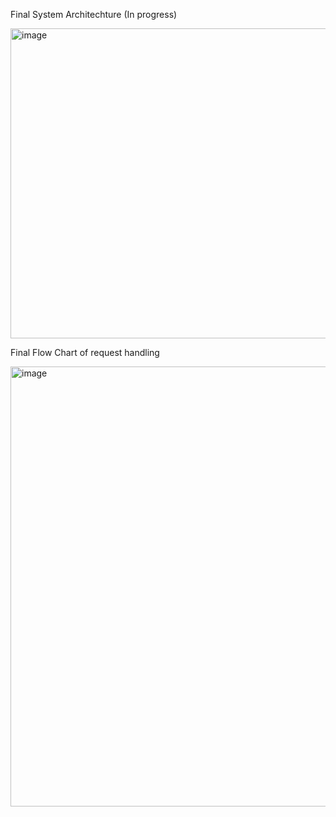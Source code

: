 Final System Architechture (In progress)

<img width="812" height="496" alt="image" src="https://github.com/user-attachments/assets/c8fb8299-0ac6-4f97-8bb7-076ed56f2223" />

Final Flow Chart of request handling

<img width="908" height="704" alt="image" src="https://github.com/user-attachments/assets/7bd6629d-d031-4dd4-9eb3-3b20fd82ec05" />
